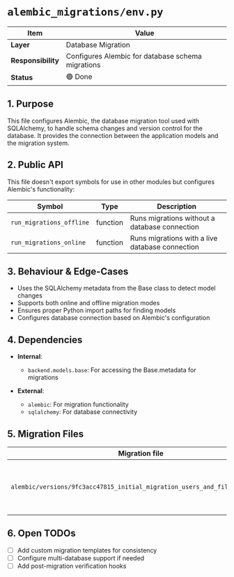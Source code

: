 # `alembic_migrations/env.py`

| Item | Value |
|------|-------|
| **Layer** | Database Migration |
| **Responsibility** | Configures Alembic for database schema migrations |
| **Status** | 🟢 Done |

## 1. Purpose  
This file configures Alembic, the database migration tool used with SQLAlchemy, to handle schema changes and version control for the database. It provides the connection between the application models and the migration system.

## 2. Public API  
This file doesn't export symbols for use in other modules but configures Alembic's functionality:

| Symbol | Type | Description |
|--------|------|-------------|
| `run_migrations_offline` | function | Runs migrations without a database connection |
| `run_migrations_online` | function | Runs migrations with a live database connection |

## 3. Behaviour & Edge-Cases  

- Uses the SQLAlchemy metadata from the Base class to detect model changes
- Supports both online and offline migration modes
- Ensures proper Python import paths for finding models
- Configures database connection based on Alembic's configuration

## 4. Dependencies  

- **Internal**:
  - `backend.models.base`: For accessing the Base.metadata for migrations
  
- **External**:
  - `alembic`: For migration functionality
  - `sqlalchemy`: For database connectivity

## 5. Migration Files  

| Migration file | Purpose |
|----------------|---------|
| `alembic/versions/9fc3acc47815_initial_migration_users_and_files_tables.py` | Initial schema with User and File tables |

## 6. Open TODOs  
- [ ] Add custom migration templates for consistency
- [ ] Configure multi-database support if needed
- [ ] Add post-migration verification hooks
